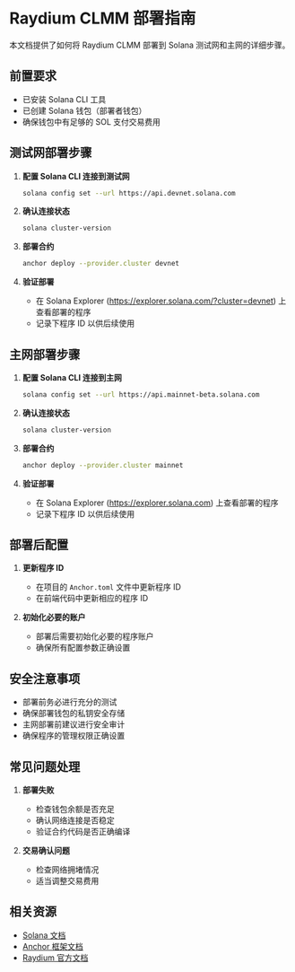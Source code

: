 # Raydium CLMM 部署指南

本文档提供了如何将 Raydium CLMM 部署到 Solana 测试网和主网的详细步骤。

## 前置要求

- 已安装 Solana CLI 工具
- 已创建 Solana 钱包（部署者钱包）
- 确保钱包中有足够的 SOL 支付交易费用

## 测试网部署步骤

1. **配置 Solana CLI 连接到测试网**
   ```bash
   solana config set --url https://api.devnet.solana.com
   ```

2. **确认连接状态**
   ```bash
   solana cluster-version
   ```

3. **部署合约**
   ```bash
   anchor deploy --provider.cluster devnet
   ```

4. **验证部署**
   - 在 Solana Explorer (https://explorer.solana.com/?cluster=devnet) 上查看部署的程序
   - 记录下程序 ID 以供后续使用

## 主网部署步骤

1. **配置 Solana CLI 连接到主网**
   ```bash
   solana config set --url https://api.mainnet-beta.solana.com
   ```

2. **确认连接状态**
   ```bash
   solana cluster-version
   ```

3. **部署合约**
   ```bash
   anchor deploy --provider.cluster mainnet
   ```

4. **验证部署**
   - 在 Solana Explorer (https://explorer.solana.com) 上查看部署的程序
   - 记录下程序 ID 以供后续使用

## 部署后配置

1. **更新程序 ID**
   - 在项目的 `Anchor.toml` 文件中更新程序 ID
   - 在前端代码中更新相应的程序 ID

2. **初始化必要的账户**
   - 部署后需要初始化必要的程序账户
   - 确保所有配置参数正确设置

## 安全注意事项

- 部署前务必进行充分的测试
- 确保部署钱包的私钥安全存储
- 主网部署前建议进行安全审计
- 确保程序的管理权限正确设置

## 常见问题处理

1. **部署失败**
   - 检查钱包余额是否充足
   - 确认网络连接是否稳定
   - 验证合约代码是否正确编译

2. **交易确认问题**
   - 检查网络拥堵情况
   - 适当调整交易费用

## 相关资源

- [Solana 文档](https://docs.solana.com)
- [Anchor 框架文档](https://www.anchor-lang.com)
- [Raydium 官方文档](https://docs.raydium.io)
